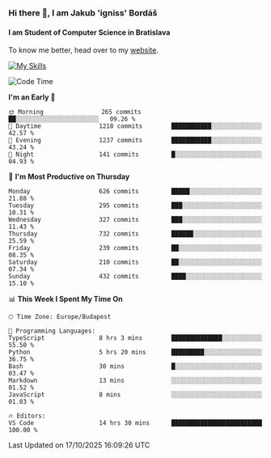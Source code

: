 ### Hi there 👋, I am Jakub 'igniss' Bordáš

#### I am Student of Computer Science in Bratislava
To know me better, head over to my [website](https://bordas.sk).

[![My Skills](https://skillicons.dev/icons?i=js,typescript,html,css,figma,svelte,vue,next,postgresql,nest,express,nodejs)](https://bordas.sk)


<!--START_SECTION:waka-->
![Code Time](http://img.shields.io/badge/Code%20Time-2%2C197%20hrs%2058%20mins-blue)

**I'm an Early 🐤** 

```text
🌞 Morning                265 commits         ██░░░░░░░░░░░░░░░░░░░░░░░   09.26 % 
🌆 Daytime                1218 commits        ███████████░░░░░░░░░░░░░░   42.57 % 
🌃 Evening                1237 commits        ███████████░░░░░░░░░░░░░░   43.24 % 
🌙 Night                  141 commits         █░░░░░░░░░░░░░░░░░░░░░░░░   04.93 % 
```
📅 **I'm Most Productive on Thursday** 

```text
Monday                   626 commits         █████░░░░░░░░░░░░░░░░░░░░   21.88 % 
Tuesday                  295 commits         ███░░░░░░░░░░░░░░░░░░░░░░   10.31 % 
Wednesday                327 commits         ███░░░░░░░░░░░░░░░░░░░░░░   11.43 % 
Thursday                 732 commits         ██████░░░░░░░░░░░░░░░░░░░   25.59 % 
Friday                   239 commits         ██░░░░░░░░░░░░░░░░░░░░░░░   08.35 % 
Saturday                 210 commits         ██░░░░░░░░░░░░░░░░░░░░░░░   07.34 % 
Sunday                   432 commits         ████░░░░░░░░░░░░░░░░░░░░░   15.10 % 
```


📊 **This Week I Spent My Time On** 

```text
🕑︎ Time Zone: Europe/Budapest

💬 Programming Languages: 
TypeScript               8 hrs 3 mins        ██████████████░░░░░░░░░░░   55.50 % 
Python                   5 hrs 20 mins       █████████░░░░░░░░░░░░░░░░   36.75 % 
Bash                     30 mins             █░░░░░░░░░░░░░░░░░░░░░░░░   03.47 % 
Markdown                 13 mins             ░░░░░░░░░░░░░░░░░░░░░░░░░   01.52 % 
JavaScript               8 mins              ░░░░░░░░░░░░░░░░░░░░░░░░░   01.03 % 

🔥 Editors: 
VS Code                  14 hrs 30 mins      █████████████████████████   100.00 % 
```


 Last Updated on 17/10/2025 16:09:26 UTC
<!--END_SECTION:waka-->
